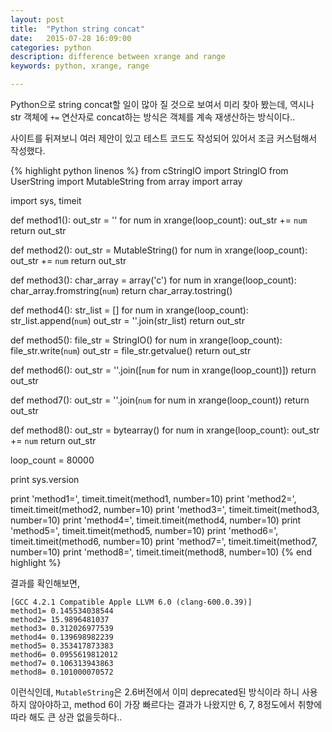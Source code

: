 ```yaml
---
layout: post
title:  "Python string concat"
date:   2015-07-28 16:09:00
categories: python
description: difference between xrange and range
keywords: python, xrange, range

---
```


Python으로 string concat할 일이 많아 질 것으로 보여서 미리 찾아 봤는데, 역시나 str 객체에 ```+=``` 연산자로 concat하는 방식은 객체를 계속 재생산하는 방식이다..

사이트를 뒤져보니 여러 제안이 있고 테스트 코드도 작성되어 있어서 조금 커스텀해서 작성했다.

{% highlight python linenos %}
from cStringIO import StringIO
from UserString import MutableString
from array import array

import sys, timeit

def method1():
    out_str = ''
    for num in xrange(loop_count):
        out_str += `num`
    return out_str

def method2():
    out_str = MutableString()
    for num in xrange(loop_count):
        out_str += `num`
    return out_str

def method3():
    char_array = array('c')
    for num in xrange(loop_count):
        char_array.fromstring(`num`)
    return char_array.tostring()

def method4():
    str_list = []
    for num in xrange(loop_count):
        str_list.append(`num`)
    out_str = ''.join(str_list)
    return out_str

def method5():
    file_str = StringIO()
    for num in xrange(loop_count):
        file_str.write(`num`)
    out_str = file_str.getvalue()
    return out_str

def method6():
    out_str = ''.join([`num` for num in xrange(loop_count)])
    return out_str

def method7():
    out_str = ''.join(`num` for num in xrange(loop_count))
    return out_str

def method8():
    out_str = bytearray()
    for num in xrange(loop_count):
        out_str += `num`
    return out_str


loop_count = 80000

print sys.version

print 'method1=', timeit.timeit(method1, number=10)
print 'method2=', timeit.timeit(method2, number=10)
print 'method3=', timeit.timeit(method3, number=10)
print 'method4=', timeit.timeit(method4, number=10)
print 'method5=', timeit.timeit(method5, number=10)
print 'method6=', timeit.timeit(method6, number=10)
print 'method7=', timeit.timeit(method7, number=10)
print 'method8=', timeit.timeit(method8, number=10)
{% end highlight %}

결과를 확인해보면, 

```
[GCC 4.2.1 Compatible Apple LLVM 6.0 (clang-600.0.39)]
method1= 0.145534038544
method2= 15.9896481037
method3= 0.312026977539
method4= 0.139698982239
method5= 0.353417873383
method6= 0.0955619812012
method7= 0.106313943863
method8= 0.101000070572
```

이런식인데, ```MutableString```은 2.6버전에서 이미 deprecated된 방식이라 하니 사용하지 않아야하고, method 6이 가장 빠르다는 결과가 나왔지만 6, 7, 8정도에서 취향에 따라 해도 큰 상관 없을듯하다..
